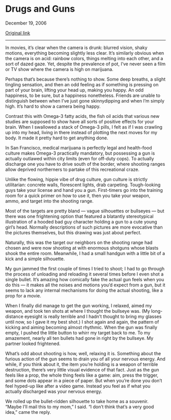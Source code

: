 Drugs and Guns
==============

December 19, 2006

[Original link](http://www.aaronsw.com/weblog/drugsandguns)

* * * * *

In movies, it’s clear when the camera is drunk: blurred vision, shaky
motions, everything becoming slightly less clear. It’s similarly obvious
when the camera is on acid: rainbow colors, things melting into each
other, and a sort of dazed gaze. Yet, despite the prevalence of pot,
I’ve never seen a film or TV show where the camera is high on marijuana.

Perhaps that’s because there’s nothing to show. Some deep breaths, a
slight tingling sensation, and then an odd feeling as if something is
pressing on part of your brain, lifting your head up, making you happy.
An odd happiness, to be sure, but a happiness nonetheless. Friends are
unable to distinguish between when I’ve just gone skinnydipping and when
I’m simply high. It’s hard to show a camera being happy.

Contrast this with Omega-3 fatty acids, the fish oil acids that various
new studies are supposed to show have all sorts of positive effects for
your brain. When I swallowed a stack of Omega-3 pills, I felt as if I
was crawling up into my head, living in there instead of plotting the
next moves for my body. It made it pretty hard to get anything done.

In San Francisco, medical marijuana is perfectly legal and health-food
culture makes Omega-3 practically mandatory, but possessing a gun is
actually outlawed within city limits (even for off-duty cops). To
actually discharge one you have to drive south of the border, where
shooting ranges allow deprived northerners to partake of this
recreational craze.

Unlike the flowing, hippie vibe of drug culture, gun culture is strictly
utilitarian: concrete walls, florescent lights, drab carpeting.
Tough-looking guys take your license and hand you a gun. First-timers go
into the training room for a quick primer on how to use it, then you
take your weapon, ammo, and target into the shooting range.

Most of the targets are pretty bland — vague silhouettes or bullseyes —
but there was one frightening option that featured a blatantly
stereotypical illustration of a hooded bad guy character holding a gun
to a cute young girl’s head. Normally descriptions of such pictures are
more evocative than the pictures themselves, but this drawing was just
about perfect.

Naturally, this was the target our neighbors on the shooting range had
chosen and were now shooting at with enormous shotguns whose blasts
shook the entire room. Meanwhile, I had a small handgun with a little
bit of a kick and a simple silhouette.

My gun jammed the first couple of times I tried to shoot; I had to go
through the process of unloading and reloading it several times before I
even shot a single bullet. It’s amazing how comically fake the actual
gun feels when you do this — it makes all the noises and motions you’d
expect from a gun, but it seems to lack any internal mechanisms for
doing the actual shooting, like a prop for a movie.

When I finally did manage to get the gun working, I relaxed, aimed my
weapon, and took ten shots at where I thought the bullseye was. (My
long-distance eyesight is really terrible and I hadn’t thought to bring
my glasses until now, so I gave it my best shot.) I shot again and
again, the pattern of kicking and aiming becoming almost rhythmic. When
the gun was finally empty, I pushed the little button to whirr my target
back to me. To my amazement, nearly all ten bullets had gone in right by
the bullseye. My partner looked frightened.

What’s odd about shooting is how, well, relaxing it is. Something about
the furious action of the gun seems to drain you of all your nervous
energy. And while, if you think about it, the item you’re holding is a
weapon of terrible destruction, there’s very little visual evidence of
that fact. Just as the gun feels like a prop, the whole thing feels like
a game: aim, press the trigger, and some dots appear in a piece of
paper. But when you’re done you don’t feel hyped-up like after a video
game. Instead you feel as if what you actually discharged was your
nervous energy.

We rolled up the bullet-ridden silhouette to take home as a souvenir.
“Maybe I’ll mail this to my mom,” I said. “I don’t think that’s a very
good idea,” came the reply.
